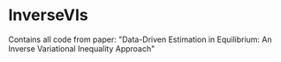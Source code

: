 InverseVIs
==========

Contains all code from paper: "Data-Driven Estimation in Equilibrium: An Inverse Variational Inequality Approach"
